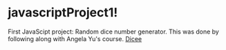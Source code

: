 # javascriptProject1!

First JavaScipt project: Random dice number generator. This was done by following along with Angela Yu's course.
[Dicee](https://user-images.githubusercontent.com/91508647/140847225-7ce3d683-3087-46b1-8b37-d186e582ebfb.jpeg)
